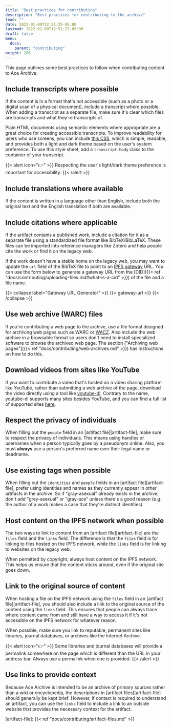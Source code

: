 ```yaml
---
title: "Best practices for contributing"
description: "Best practices for contributing to the archive"
lead: ""
date: 2022-01-09T12:51:25-05:00
lastmod: 2022-01-09T12:51:25-05:00
draft: false
menu:
  docs:
    parent: "contributing"
weight: 206
---
```


This page outlines some best practices to follow when contributing content to
Ace Archive.

## Include transcripts where possible

If the content is in a format that's not accessible (such as a photo or a
digital scan of a physical document), include a transcript where possible. When
adding a transcript as a separate file, make sure it's clear which files are
transcripts and what they're transcripts of.

Plain HTML documents using semantic elements where appropriate are a great
choice for creating accessible transcripts. To improve readability for users
who use screens, you can include [this
CSS](https://dweb.link/ipfs/bafkreieqqohzznbhxjc4goxdrz45dnhpbn7ydm2wvy3bd44qth5u32na4m/?filename=transcript.css),
which is simple, readable, and provides both a light and dark theme based on
the user's system preference. To use this style sheet, add a `transcript-body`
class to the container of your transcript.

{{< alert icon="👉" >}}
Respecting the user's light/dark theme preference is important for
accessibility.
{{< /alert >}}

## Include translations where available

If the content is written in a language other than English, include both the
original text and the English translation if both are available.

## Include citations where applicable

If the artifact contains a published work, include a citation for it as a
separate file using a standardized file format like BibTeX/BibLaTeX. These
files can be imported into reference managers like Zotero and help people cite
the work or find it on the legacy web.

If the work doesn't have a stable home on the legacy web, you may want to
update the `url` field of the BibTeX file to point to an [IPFS
gateway](https://docs.ipfs.io/concepts/ipfs-gateway/) URL. You can use the form
below to generate a gateway URL from the [CID]({{< ref
"docs/contributing/uploading-files.md#what-is-a-cid" >}}) of the file and a
file name.

{{< collapse label="Gateway URL Generator" >}}
{{< gateway-url >}}
{{< /collapse >}}

## Use web archive (WARC) files

If you're contributing a web page to the archive, use a file format designed
for archiving web pages such as WARC or
[WACZ](https://github.com/webrecorder/wacz-spec). Also include the web archive
in a browsable format so users don't need to install specialized software to
browse the archived web page. The section ["Archiving web pages"]({{< ref
"docs/contributing/web-archives.md" >}}) has instructions on how to do this.

## Download videos from sites like YouTube

If you want to contribute a video that's hosted on a video sharing platform
like YouTube, rather than submitting a web archive of the page, download the
video directly using a tool like
[youtube-dl](https://ytdl-org.github.io/youtube-dl/). Contrary to the name,
youtube-dl supports many sites besides YouTube, and you can find a full list of
supported sites
[here](https://github.com/ytdl-org/youtube-dl/blob/master/docs/supportedsites.md).

## Respect the privacy of individuals

When filling out the `people` field in an [artifact file][artifact-file], make
sure to respect the privacy of individuals. This means using handles or
usernames when a person typically goes by a pseudonym online. Also, you must
**always** use a person's preferred name over their legal name or deadname.

## Use existing tags when possible

When filling out the `identities` and `people` fields in an [artifact
file][artifact-file], prefer using identities and names as they currently
appear in other artifacts in the archive. So if "gray-asexual" already exists
in the archive, don't add "grey-asexual" or "gray-ace" unless there's a good
reason (e.g. the author of a work makes a case that they're distinct
identities).

## Host content on the IPFS network when possible

The two ways to link to content from an [artifact file][artifact-file] are the
`files` field and the `links` field. The difference is that the `files` field
is for linking to files hosted on the IPFS network, while the `links` field is
for linking to websites on the legacy web.

When permitted by copyright, always host content on the IPFS network. This
helps us ensure that the content sticks around, even if the original site goes
down.

## Link to the original source of content

When hosting a file on the IPFS network using the `files` field in an [artifact
file][artifact-file], you should also include a link to the original source of
the content using the `links` field.  This ensures that people can always trace
where content came from and still have a way to access it if it's not
accessible on the IPFS network for whatever reason.

When possible, make sure you link to reputable, permanent sites like libraries,
journal databases, or archives like the Internet Archive.

{{< alert icon="👉" >}}
Some libraries and journal databases will provide a permalink somewhere on the
page which is different than the URL in your address bar. Always use a
permalink when one is provided.
{{< /alert >}}

## Use links to provide context

Because Ace Archive is intended to be an archive of primary sources rather than
a wiki or encyclopedia, the descriptions in [artifact files][artifact-file]
should generally be kept brief.  However, if context is required to understand
an artifact, you can use the `links` field to include a link to an outside
website that provides the necessary context for the artifact.

[artifact-file]: {{< ref "docs/contributing/artifact-files.md" >}}
